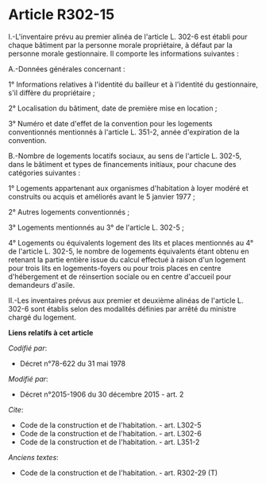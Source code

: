 # Article R302-15

I.-L'inventaire prévu au premier alinéa de l'article L. 302-6 est établi pour chaque bâtiment par la personne morale
propriétaire, à défaut par la personne morale gestionnaire. Il comporte les informations suivantes : 

A.-Données générales concernant : 

1° Informations relatives à l'identité du bailleur et à l'identité du gestionnaire, s'il diffère du propriétaire ; 

2° Localisation du bâtiment, date de première mise en location ; 

3° Numéro et date d'effet de la convention pour les logements conventionnés mentionnés à l'article L. 351-2, année
d'expiration de la convention. 

B.-Nombre de logements locatifs sociaux, au sens de l'article L. 302-5, dans le bâtiment et types de financements initiaux,
pour chacune des catégories suivantes : 

1° Logements appartenant aux organismes d'habitation à loyer modéré et construits ou acquis et améliorés avant le 5 janvier
1977 ; 

2° Autres logements conventionnés ; 

3° Logements mentionnés au 3° de l'article L. 302-5 ; 

4° Logements ou équivalents logement des lits et places mentionnés au 4° de l'article L. 302-5, le nombre de logements
équivalents étant obtenu en retenant la partie entière issue du calcul effectué à raison d'un logement pour trois lits en
logements-foyers ou pour trois places en centre d'hébergement et de réinsertion sociale ou en centre d'accueil pour
demandeurs d'asile. 

II.-Les inventaires prévus aux premier et deuxième alinéas de l'article L. 302-6 sont établis selon des modalités définies
par arrêté du ministre chargé du logement.

**Liens relatifs à cet article**

_Codifié par_:

  - Décret n°78-622 du 31 mai 1978

_Modifié par_:

  - Décret n°2015-1906 du 30 décembre 2015 - art. 2

_Cite_:

  - Code de la construction et de l'habitation. - art. L302-5
  - Code de la construction et de l'habitation. - art. L302-6
  - Code de la construction et de l'habitation. - art. L351-2

_Anciens textes_:

  - Code de la construction et de l'habitation. - art. R302-29 (T)
